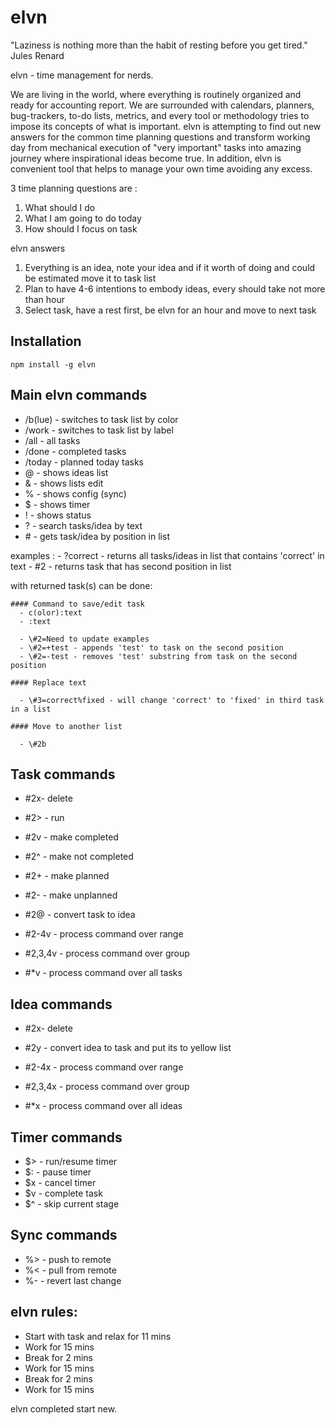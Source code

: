 elvn
====

"Laziness is nothing more than the habit of resting before you get tired." Jules Renard

elvn - time management for nerds.

We are living in the world, where everything is routinely organized and ready for accounting report. We are surrounded with calendars, planners, bug-trackers, to-do lists, metrics, and every tool or methodology tries to impose its concepts of what is important. elvn is attempting to find out new answers for the common time planning questions and transform working day from mechanical execution of "very important" tasks into amazing journey where inspirational ideas become true.
In addition, elvn is convenient tool that helps to manage your own time avoiding any excess.

3 time planning questions are :
  
  1. What should I do
  2. What I am going to do today
  3. How should I focus on task

elvn answers
  
  1. Everything is an idea, note your idea and if it worth of doing and could be estimated move it to task list
  2. Plan to have 4-6 intentions to embody ideas, every should take not more than hour
  3. Select task, have a rest first, be elvn for an hour and move to next task


## Installation

  `npm install -g elvn`


## Main elvn commands

  - /b(lue) - switches to task list by color
  - /work - switches to task list by label
  - /all - all tasks
  - /done - completed tasks
  - /today - planned today tasks
  - @ - shows ideas list
  - & - shows lists edit
  - % - shows config (sync)
  - $ - shows timer
  - !  - shows status
  - ? - search tasks/idea by text
  - \# - gets task/idea by position in list

  examples : 
    - ?correct - returns all tasks/ideas in list that contains 'correct' in text
    - \#2 - returns task that has second position in list

  with returned task(s) can be done: 
    
    #### Command to save/edit task
      - c(olor):text
      - :text

      - \#2=Need to update examples
      - \#2=+test - appends 'test' to task on the second position
      - \#2=-test - removes 'test' substring from task on the second position

    #### Replace text
      
      - \#3=correct%fixed - will change 'correct' to 'fixed' in third task in a list

    #### Move to another list
      
      - \#2b
    
## Task commands
      
  - \#2x- delete
  - \#2> - run
  - \#2v - make completed
  - \#2^ - make not completed
  - \#2+ - make planned
  - \#2- - make unplanned
  - \#2@ - convert task to idea
     
  - \#2-4v - process command over range
  - \#2,3,4v - process command over group
  - \#*v - process command over all tasks
    
## Idea commands

  - \#2x- delete
  - \#2y - convert idea to task and put its to yellow list
       
  - \#2-4x - process command over range
  - \#2,3,4x - process command over group
  - \#*x - process command over all ideas

## Timer commands
      
  - $> - run/resume timer
  - $: - pause timer
  - $x - cancel timer
  - $v - complete task
  - $^ - skip current stage

## Sync commands
      
  - %> - push to remote
  - %< - pull from remote
  - %- - revert last change

## elvn rules:

  - Start with task and relax for 11 mins
  - Work for 15 mins
  - Break for 2 mins
  - Work for 15 mins
  - Break for 2 mins
  - Work for 15 mins

  elvn completed start new.